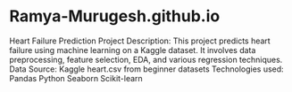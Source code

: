 # Ramya-Murugesh.github.io
Heart Failure Prediction Project
Description:
This project predicts heart failure using machine learning on a Kaggle dataset. It involves data preprocessing, feature selection, EDA, and various regression techniques.
Data Source:
Kaggle heart.csv from beginner datasets
Technologies used:
Pandas
Python
Seaborn
Scikit-learn
